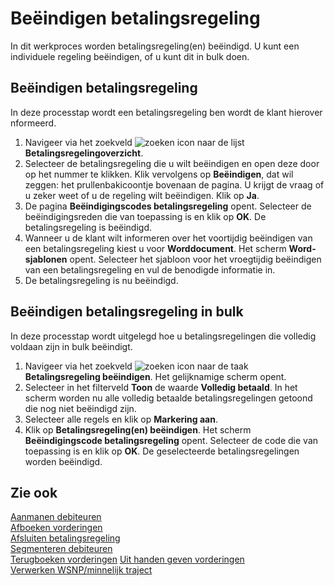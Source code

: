 # Beëindigen betalingsregeling

In dit werkproces worden betalingsregeling(en) beëindigd. U kunt een individuele regeling beëindigen, of u kunt dit in bulk doen.

## Beëindigen betalingsregeling

In deze processtap wordt een betalingsregeling ben wordt de klant hierover nformeerd.
1. Navigeer via het zoekveld ![zoeken icon](/assets/images/zoeken.png "zoeken icon") naar de lijst **Betalingsregelingoverzicht**.
2. Selecteer de betalingsregeling die u wilt beëindigen en open deze door op het nummer te klikken. Klik vervolgens op **Beëindigen**, dat wil zeggen: het prullenbakicoontje bovenaan de pagina. U krijgt de vraag of u zeker weet of u de regeling wilt beëindigen. Klik op **Ja**.
3. De pagina **Beëindigingscodes betalingsregeling** opent. Selecteer de beëindigingsreden die van toepassing is en klik op **OK**. De betalingsregeling is beëindigd.
4. Wanneer u de klant wilt informeren over het voortijdig beëindigen van een betalingsregeling kiest u voor **Worddocument**. Het scherm **Word-sjablonen** opent. Selecteer het sjabloon voor het vroegtijdig beëindigen van een betalingsregeling en vul de benodigde informatie in.
5. De betalingsregeling is nu beëindigd.

## Beëindigen betalingsregeling in bulk

In deze processtap wordt uitgelegd hoe u betalingsregelingen die volledig voldaan zijn in bulk beëindigt.

1. Navigeer via het zoekveld ![zoeken icon](/assets/images/zoeken.png "zoeken icon") naar de taak **Betalingsregeling beëindigen**. Het gelijknamige scherm opent.
2. Selecteer in het filterveld **Toon** de waarde **Volledig betaald**. In het scherm worden nu alle volledig betaalde betalingsregelingen getoond die nog niet beëindigd zijn.
3. Selecteer alle regels en klik op **Markering aan**.
4. Klik op **Betalingsregeling(en) beëindigen**. Het scherm **Beëindigingscode betalingsregeling** opent. Selecteer de code die van toepassing is en klik op **OK**. De geselecteerde betalingsregelingen worden beëindigd.

## Zie ook

[Aanmanen debiteuren](../aanmanen-debiteuren/)  
[Afboeken vorderingen](../afboeken-vorderingen/)  
[Afsluiten betalingsregeling](../afsluiten-etalingsregeling/)  
[Segmenteren debiteuren](../segmenteren-debiteuren/)  
[Terugboeken vorderingen](../terugboeken-vorderingen/)
[Uit handen geven vorderingen](../uit-handen-geven-vorderingen/)  
[Verwerken WSNP/minnelijk traject](../verwerken-wsnp-minnelijk-traject/)  
